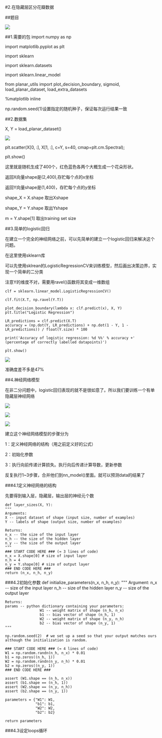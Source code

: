 #2.在隐藏层区分花瓣数据

##题目

![](https://cdn.jsdelivr.net/gh/tj-messi/picture/1725283547523.png)

##1.需要的包
import numpy as np

import matplotlib.pyplot as plt

import sklearn

import sklearn.datasets

import sklearn.linear_model

from planar_utils import plot_decision_boundary, sigmoid, load_planar_dataset, load_extra_datasets

%matplotlib inline

np.random.seed(1)设置指定的随机种子，保证每次运行结果一致

##2.数据集

X, Y = load_planar_dataset()

![](https://cdn.jsdelivr.net/gh/tj-messi/picture/1725286100335.png)

plt.scatter(X[0, :], X[1, :], c=Y, s=40, cmap=plt.cm.Spectral);

plt.show()

这里就是随机生成了400个，红色蓝色各两个大概生成一个花朵形状。

返回X向量shape是(2,400),存贮每个点的x坐标

返回Y向量shape是(1,400)，存贮每个点的y坐标

shape_X = X.shape 取出Xshape

shape_Y = Y.shape 取出Yshape

m = Y.shape[1] 取出training set size

##3.简单的logistic回归

在建立一个完全的神经网络之前，可以先简单的建立一个logistic回归来解决这个问题。

在这里使用sklearn库

可以先使用sklrean的LogisticRegressionCV来训练模型，然后画出决策边界，实现一个简单的二分类

注意Y的维度不对，需要用ravel()函数将其变成一维数组

	clf = sklearn.linear_model.LogisticRegressionCV()

	clf.fit(X.T, np.ravel(Y.T))

	plot_decision_boundary(lambda x: clf.predict(x), X, Y)
	plt.title("Logistic Regression")

	LR_predictions = clf.predict(X.T)
	accuracy = (np.dot(Y, LR_predictions) + np.dot(1 - Y, 1 - LR_predictions)) / float(Y.size) * 100

	print('Accuracy of logistic regression: %d %%' % accuracy +' (percentage of correctly labelled datapoints)')

	plt.show()

![](https://cdn.jsdelivr.net/gh/tj-messi/picture/1725329500825.png)

准确度差不多是47%

##4.神经网络模型

在非二分问题中，logistic回归表现的就不是很如意了。所以我们要训练一个有单隐藏层神经网络

![](https://cdn.jsdelivr.net/gh/tj-messi/picture/1725329686496.png)

![](https://cdn.jsdelivr.net/gh/tj-messi/picture/1725329938042.png)

![](https://cdn.jsdelivr.net/gh/tj-messi/picture/1725329987789.png)

建立这个神经网络模型的步骤分为

1：定义神经网络的结构（用之前定义好的公式）

2：初始化参数

3：执行向前传递计算损失。执行向后传递计算导数，更新参数

反复执行1~3步骤，合并他们到nn_model()里面。就可以预测data的结果了

###4.1定义神经网络的结构

先要得到输入层，隐藏层，输出层的神经元个数

	def layer_sizes(X, Y):
    """
    Arguments:
    X -- input dataset of shape (input size, number of examples)
    Y -- labels of shape (output size, number of examples)
    
    Returns:
    n_x -- the size of the input layer
    n_h -- the size of the hidden layer
    n_y -- the size of the output layer
    """
    ### START CODE HERE ### (≈ 3 lines of code)
    n_x = X.shape[0] # size of input layer
    n_h = 4
    n_y = Y.shape[0] # size of output layer
    ### END CODE HERE ###
    return (n_x, n_h, n_y)

###4.2初始化参数
	def initialize_parameters(n_x, n_h, n_y):
    """
    Argument:
    n_x -- size of the input layer
    n_h -- size of the hidden layer
    n_y -- size of the output layer

    Returns:
    params -- python dictionary containing your parameters:
                    W1 -- weight matrix of shape (n_h, n_x)
                    b1 -- bias vector of shape (n_h, 1)
                    W2 -- weight matrix of shape (n_y, n_h)
                    b2 -- bias vector of shape (n_y, 1)
    """

    np.random.seed(2)  # we set up a seed so that your output matches ours although the initialization is random.

    ### START CODE HERE ### (≈ 4 lines of code)
    W1 = np.random.randn(n_h, n_x) * 0.01
    b1 = np.zeros((n_h, 1))
    W2 = np.random.randn(n_y, n_h) * 0.01
    b2 = np.zeros((n_y, 1))
    ### END CODE HERE ###

    assert (W1.shape == (n_h, n_x))
    assert (b1.shape == (n_h, 1))
    assert (W2.shape == (n_y, n_h))
    assert (b2.shape == (n_y, 1))

    parameters = {"W1": W1,
                  "b1": b1,
                  "W2": W2,
                  "b2": b2}

    return parameters

###4.3设定loops循环




	